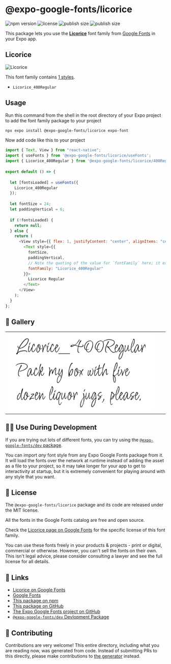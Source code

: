 # @expo-google-fonts/licorice

![npm version](https://flat.badgen.net/npm/v/@expo-google-fonts/licorice)
![license](https://flat.badgen.net/github/license/expo/google-fonts)
![publish size](https://flat.badgen.net/packagephobia/install/@expo-google-fonts/licorice)
![publish size](https://flat.badgen.net/packagephobia/publish/@expo-google-fonts/licorice)

This package lets you use the [**Licorice**](https://fonts.google.com/specimen/Licorice) font family from [Google Fonts](https://fonts.google.com/) in your Expo app.

## Licorice

![Licorice](./font-family.png)

This font family contains [1 styles](#-gallery).

- `Licorice_400Regular`

## Usage

Run this command from the shell in the root directory of your Expo project to add the font family package to your project

```sh
npx expo install @expo-google-fonts/licorice expo-font
```

Now add code like this to your project

```js
import { Text, View } from "react-native";
import { useFonts } from '@expo-google-fonts/licorice/useFonts';
import { Licorice_400Regular } from '@expo-google-fonts/licorice/400Regular';

export default () => {

  let [fontsLoaded] = useFonts({
    Licorice_400Regular
  });

  let fontSize = 24;
  let paddingVertical = 6;

  if (!fontsLoaded) {
    return null;
  } else {
    return (
      <View style={{ flex: 1, justifyContent: "center", alignItems: "center" }}>
        <Text style={{
          fontSize,
          paddingVertical,
          // Note the quoting of the value for `fontFamily` here; it expects a string!
          fontFamily: "Licorice_400Regular"
        }}>
          Licorice Regular
        </Text>
      </View>
    );
  }
};
```

## 🔡 Gallery


||||
|-|-|-|
|![Licorice_400Regular](./400Regular/Licorice_400Regular.ttf.png)||||


## 👩‍💻 Use During Development

If you are trying out lots of different fonts, you can try using the [`@expo-google-fonts/dev` package](https://github.com/expo/google-fonts/tree/master/font-packages/dev#readme).

You can import _any_ font style from any Expo Google Fonts package from it. It will load the fonts over the network at runtime instead of adding the asset as a file to your project, so it may take longer for your app to get to interactivity at startup, but it is extremely convenient for playing around with any style that you want.


## 📖 License

The `@expo-google-fonts/licorice` package and its code are released under the MIT license.

All the fonts in the Google Fonts catalog are free and open source.

Check the [Licorice page on Google Fonts](https://fonts.google.com/specimen/Licorice) for the specific license of this font family.

You can use these fonts freely in your products & projects - print or digital, commercial or otherwise. However, you can't sell the fonts on their own. This isn't legal advice, please consider consulting a lawyer and see the full license for all details.

## 🔗 Links

- [Licorice on Google Fonts](https://fonts.google.com/specimen/Licorice)
- [Google Fonts](https://fonts.google.com/)
- [This package on npm](https://www.npmjs.com/package/@expo-google-fonts/licorice)
- [This package on GitHub](https://github.com/expo/google-fonts/tree/master/font-packages/licorice)
- [The Expo Google Fonts project on GitHub](https://github.com/expo/google-fonts)
- [`@expo-google-fonts/dev` Devlopment Package](https://github.com/expo/google-fonts/tree/master/font-packages/dev)

## 🤝 Contributing

Contributions are very welcome! This entire directory, including what you are reading now, was generated from code. Instead of submitting PRs to this directly, please make contributions to [the generator](https://github.com/expo/google-fonts/tree/master/packages/generator) instead.

